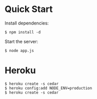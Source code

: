 # Quick Start

Install dependencies:

    $ npm install -d

Start the server:

    $ node app.js

# Heroku

    $ heroku create -s cedar
    $ heroku config:add NODE_ENV=production
    $ heroku create -s cedar